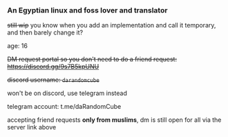 ### An Egyptian linux and foss lover and translator
~~still wip~~ you know when you add an implementation and call it temporary, and then barely change it? 

age: 16

~~DM request portal so you don't need to do a friend request: https://discord.gg/9s7B5kpUNU~~

~~discord username: `darandomcube`~~

won't be on discord, use telegram instead

telegram account: t.me/daRandomCube

accepting friend requests **only from muslims**, dm is still open for all via the server link above
